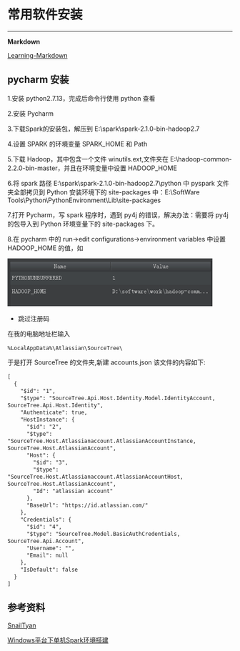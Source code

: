 # 常用软件安装
---

**Markdown**

[Learning-Markdown](http://xianbai.me/learn-md/)

## **pycharm** 安装

1.安装 python2.7.13，完成后命令行使用 python 查看

2.安装 Pycharm

3.下载Spark的安装包，解压到 E:\\spark\\spark-2.1.0-bin-hadoop2.7

4.设置 SPARK 的环境变量 SPARK_HOME 和 Path

5.下载 Hadoop，其中包含一个文件 winutils.ext,文件夹在 E:\\hadoop-common-2.2.0-bin-master，并且在环境变量中设置 HADOOP_HOME

6.将 spark 路径 E:\\spark\\spark-2.1.0-bin-hadoop2.7\\python 中 pyspark 文件夹全部拷贝到 Python 安装环境下的 site-packages 中：E:\\SoftWare Tools\\Python\\PythonEnvironment\\Lib\\site-packages

7.打开 Pycharm，写 spark 程序时，遇到 py4j 的错误，解决办法：需要将 py4j 的包导入到 Python 环境变量下的 site-packages 下。

8.在 pycharm 中的 run->edit configurations->environment variables 中设置 HADOOP_HOME 的值，如

![](../img/hadoop_config.png)

- 跳过注册码

在我的电脑地址栏输入

```
%LocalAppData%\Atlassian\SourceTree\
```

于是打开 SourceTree 的文件夹,新建 accounts.json 该文件的内容如下:

```
[
  {
    "$id": "1",
    "$type": "SourceTree.Api.Host.Identity.Model.IdentityAccount, SourceTree.Api.Host.Identity",
    "Authenticate": true,
    "HostInstance": {
      "$id": "2",
      "$type": "SourceTree.Host.Atlassianaccount.AtlassianAccountInstance, SourceTree.Host.AtlassianAccount",
      "Host": {
        "$id": "3",
        "$type": "SourceTree.Host.Atlassianaccount.AtlassianAccountHost, SourceTree.Host.AtlassianAccount",
        "Id": "atlassian account"
      },
      "BaseUrl": "https://id.atlassian.com/"
    },
    "Credentials": {
      "$id": "4",
      "$type": "SourceTree.Model.BasicAuthCredentials, SourceTree.Api.Account",
      "Username": "",
      "Email": null
    },
    "IsDefault": false
  }
]
```

## 参考资料

[SnailTyan](http://noahsnail.com/)

[Windows平台下单机Spark环境搭建](https://yxnchen.github.io/technique/Windows%E5%B9%B3%E5%8F%B0%E4%B8%8B%E5%8D%95%E6%9C%BASpark%E7%8E%AF%E5%A2%83%E6%90%AD%E5%BB%BA/)
